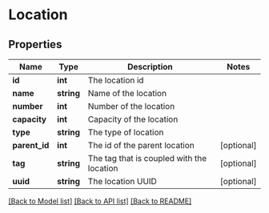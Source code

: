 # Location

## Properties
Name | Type | Description | Notes
------------ | ------------- | ------------- | -------------
**id** | **int** | The location id | 
**name** | **string** | Name of the location | 
**number** | **int** | Number of the location | 
**capacity** | **int** | Capacity of the location | 
**type** | **string** | The type of location | 
**parent_id** | **int** | The id of the parent location | [optional] 
**tag** | **string** | The tag that is coupled with the location | [optional] 
**uuid** | **string** | The location UUID | [optional] 

[[Back to Model list]](../README.md#documentation-for-models) [[Back to API list]](../README.md#documentation-for-api-endpoints) [[Back to README]](../README.md)


